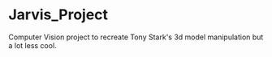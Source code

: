 # Jarvis_Project
Computer Vision project to recreate Tony Stark's 3d model manipulation but a lot less cool.

